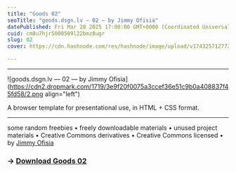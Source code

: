 ```yaml
---
title: "Goods 02"
seoTitle: "goods.dsgn.lv — 02 — by Jimmy Ofisia"
datePublished: Fri Mar 28 2025 17:00:00 GMT+0000 (Coordinated Universal Time)
cuid: cm8u7hjr5000509l22bmz8ugr
slug: 02
cover: https://cdn.hashnode.com/res/hashnode/image/upload/v1743257127727/db519f9e-a728-4ab5-a393-deaefc042508.png

---
```


---

![goods.dsgn.lv — 02 — by Jimmy Ofisia](https://cdn2.dropmark.com/1719/3e9f20f0075a3ccef36e51c9b0a408837f45fd58/2.png align="left")

A browser template for presentational use, in HTML + CSS format.

---

some random freebies • freely downloadable materials • unused project materials • Creative Commons derivatives • Creative Commons licensed • by [Jimmy Ofisia](https://dsgn.lv)

### → [**Download** **Goods 02**](https://folder.dsgn.lv/b/goods02)